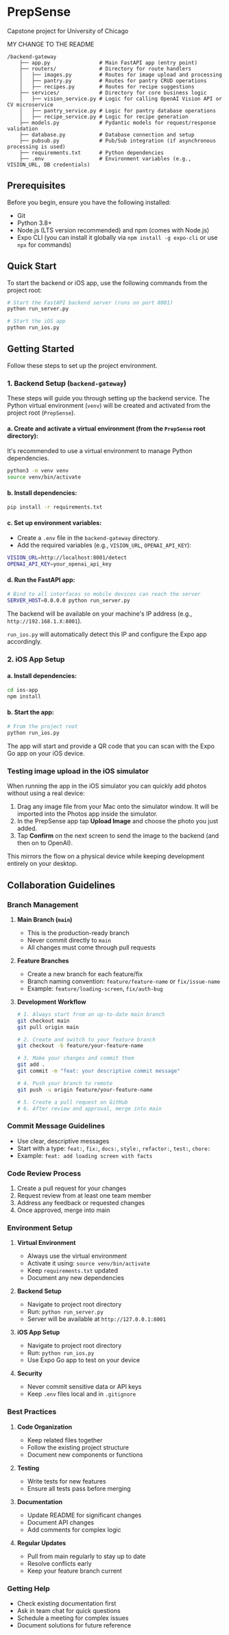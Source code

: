 # PrepSense
Capstone project for University of Chicago 

MY CHANGE TO THE README
```
/backend-gateway
    ├── app.py                # Main FastAPI app (entry point)
    ├── routers/              # Directory for route handlers
    │   ├── images.py         # Routes for image upload and processing
    │   ├── pantry.py         # Routes for pantry CRUD operations
    │   ├── recipes.py        # Routes for recipe suggestions
    ├── services/             # Directory for core business logic
    │   ├── vision_service.py # Logic for calling OpenAI Vision API or CV microservice
    │   ├── pantry_service.py # Logic for pantry database operations
    │   ├── recipe_service.py # Logic for recipe generation
    ├── models.py             # Pydantic models for request/response validation
    ├── database.py           # Database connection and setup
    ├── pubsub.py             # Pub/Sub integration (if asynchronous processing is used)
    ├── requirements.txt      # Python dependencies
    ├── .env                  # Environment variables (e.g., VISION_URL, DB credentials)
```


## Prerequisites

Before you begin, ensure you have the following installed:
- Git
- Python 3.8+
- Node.js (LTS version recommended) and npm (comes with Node.js)
- Expo CLI (you can install it globally via `npm install -g expo-cli` or use `npx` for commands)

## Quick Start

To start the backend or iOS app, use the following commands from the project root:

```bash
# Start the FastAPI backend server (runs on port 8001)
python run_server.py

# Start the iOS app
python run_ios.py
```

## Getting Started

Follow these steps to set up the project environment.

### 1. Backend Setup (`backend-gateway`)

These steps will guide you through setting up the backend service. The Python virtual environment (`venv`) will be created and activated from the project root (`PrepSense`).

#### a. Create and activate a virtual environment (from the `PrepSense` root directory):
It's recommended to use a virtual environment to manage Python dependencies.
```bash
python3 -m venv venv
source venv/bin/activate
```

#### b. Install dependencies:
```bash
pip install -r requirements.txt
```

#### c. Set up environment variables:
- Create a `.env` file in the `backend-gateway` directory.
- Add the required variables (e.g., `VISION_URL`, `OPENAI_API_KEY`):
```bash
VISION_URL=http://localhost:8001/detect
OPENAI_API_KEY=your_openai_api_key
```

#### d. Run the FastAPI app:
```bash
# Bind to all interfaces so mobile devices can reach the server
SERVER_HOST=0.0.0.0 python run_server.py
```

The backend will be available on your machine's IP address (e.g., `http://192.168.1.X:8001`).

`run_ios.py` will automatically detect this IP and configure the Expo app accordingly.

### 2. iOS App Setup

#### a. Install dependencies:
```bash
cd ios-app
npm install
```

#### b. Start the app:
```bash
# From the project root
python run_ios.py
```

The app will start and provide a QR code that you can scan with the Expo Go app on your iOS device.

### Testing image upload in the iOS simulator

When running the app in the iOS simulator you can quickly add photos without
using a real device:

1. Drag any image file from your Mac onto the simulator window. It will be
   imported into the Photos app inside the simulator.
2. In the PrepSense app tap **Upload Image** and choose the photo you just added.
3. Tap **Confirm** on the next screen to send the image to the backend (and then
   on to OpenAI).

This mirrors the flow on a physical device while keeping development entirely on
your desktop.

## Collaboration Guidelines

### Branch Management
1. **Main Branch (`main`)**
   - This is the production-ready branch
   - Never commit directly to `main`
   - All changes must come through pull requests

2. **Feature Branches**
   - Create a new branch for each feature/fix
   - Branch naming convention: `feature/feature-name` or `fix/issue-name`
   - Example: `feature/loading-screen`, `fix/auth-bug`

3. **Development Workflow**
   ```bash
   # 1. Always start from an up-to-date main branch
   git checkout main
   git pull origin main

   # 2. Create and switch to your feature branch
   git checkout -b feature/your-feature-name

   # 3. Make your changes and commit them
   git add .
   git commit -m "feat: your descriptive commit message"

   # 4. Push your branch to remote
   git push -u origin feature/your-feature-name

   # 5. Create a pull request on GitHub
   # 6. After review and approval, merge into main
   ```

### Commit Message Guidelines
- Use clear, descriptive messages
- Start with a type: `feat:`, `fix:`, `docs:`, `style:`, `refactor:`, `test:`, `chore:`
- Example: `feat: add loading screen with facts`

### Code Review Process
1. Create a pull request for your changes
2. Request review from at least one team member
3. Address any feedback or requested changes
4. Once approved, merge into main

### Environment Setup
1. **Virtual Environment**
   - Always use the virtual environment
   - Activate it using: `source venv/bin/activate`
   - Keep `requirements.txt` updated
   - Document any new dependencies

2. **Backend Setup**
   - Navigate to project root directory
   - Run: `python run_server.py`
   - Server will be available at `http://127.0.0.1:8001`

3. **iOS App Setup**
   - Navigate to project root directory
   - Run: `python run_ios.py`
   - Use Expo Go app to test on your device

4. **Security**
   - Never commit sensitive data or API keys
   - Keep `.env` files local and in `.gitignore`

### Best Practices
1. **Code Organization**
   - Keep related files together
   - Follow the existing project structure
   - Document new components or functions

2. **Testing**
   - Write tests for new features
   - Ensure all tests pass before merging

3. **Documentation**
   - Update README for significant changes
   - Document API changes
   - Add comments for complex logic

4. **Regular Updates**
   - Pull from main regularly to stay up to date
   - Resolve conflicts early
   - Keep your feature branch current

### Getting Help
- Check existing documentation first
- Ask in team chat for quick questions
- Schedule a meeting for complex issues
- Document solutions for future reference

